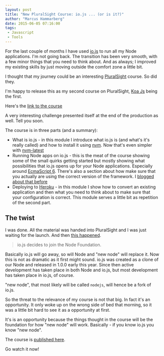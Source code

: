 ```yaml
---
layout: post
title: "New PluralSight Course: io.js ... (or is it?)"
author: "Marcus Hammarberg"
date: 2015-06-05 07:16:00
tags:
 - Javascript
 - Tools
---
```


For the last couple of months I have used [io.js](http://iojs.org) to run all my Node applications. I'm not going back. The transition has been very smooth, with a few minor things that you need to think about. And as always; I improved my existing skills by just moving outside the comfort zone a little bit.

I thought that my journey could be an interesting [PluralSight](http://www.pluralsight.com) course. So did they.

I'm happy to release this as my second course on PluralSight, [Koa Js](http://www.pluralsight.com/courses/javascript-koa-introduction) being the first.

Here's the [link to the course](http://www.pluralsight.com/courses/running-node-applications-io-js)

A very interesting challenge presented itself at the end of the production as well. Tell you soon.

<!-- excerpt-end -->

The course is in three parts (and a summary):

* What is io.js - in this module I introduce what io.js is (and what's it's really called) and how to install it using [nvm](https://github.com/creationix/nvm). Now that's even simpler with [nvm-latest](http://nvm-latest.herokuapp.com/)
* Running Node apps on io.js - this is the meat of the course showing some of the small quirks getting started but mostly showing what possibilities that io.js opens up for your Node applications. Especially around [EcmaScript 6](http://www.pluralsight.com/courses/javascript-fundamentals-es6). There's also a section about how make sure that you actually are using the correct version of the framework. I [blogged about that before](www.marcusoft.net/2015/03/packagejson-and-engines-and-enginestrict.html)
* Deploying to [Heroku](http://www.heroku.com) - in this module I show how to convert an existing application and then what you need to think about to make sure that your configuration is correct. This module serves a little bit as repetition of the second part.

## The twist

I was done. All the material was handed into PluralSight and I was just waiting for the launch. And then [this happened](https://medium.com/node-js-javascript/io-js-week-of-may-15th-9ada45bd8a28).

<blockquote>io.js decides to join the Node Foundation.</blockquote>

Basically io.js will go away, so will Node and "new node" will replace it. Now this is not as dramatic as it first might sound. io.js was created as a clone of our Node and released in 1.0.0 early this year. Since then active development has taken place in both Node and io.js, but most development has taken place in io.js, of course.

"new node", that most likely will be called <code>nodejs</code>, will hence be a fork of io.js.

So the threat to the relevance of my course is not that big. In fact it's an opportunity. It only woke up on the wrong side of bed that morning, so it was a little bit hard to see it as a opportunity at first.

It's is an opportunity because the things thought in the course will be the foundation for how "new node" will work. Basically - if you know io.js you know "new node".

The course is [published here](http://www.pluralsight.com/courses/running-node-applications-io-js).

Go watch it now!
